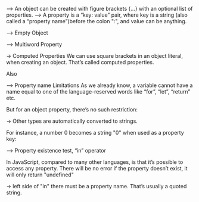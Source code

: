 --> An object can be created with figure brackets {…} with an optional list of properties. 
--> A property is a “key: value” pair, where key is a string (also called a “property name”)before the colon ":", and value can be anything.

--> Empty Object
<script>
    let user = new Object(); // "object constructor" syntax
    let user = {};  // "object literal" syntax
    let user ={"likes birds": true} // multiword property name must be quoted
</script>


--> Multiword Property
<script>
    let user = {};

    // set
    user["likes birds"] = true;

    // get
    alert(user["likes birds"]); // true

   // delete
    delete user["likes birds"];
    
    //ALSO the variable key may be calculated at run-time or depend on the user input. And then we use it to access the property.
    let user = {
    name: "John",
    age: 30
    };

    let key = prompt("What do you want to know about the user?", "name");

    // access by variable
    alert( user[key] ); // John (if enter "name")
</script>


-> Computed Properties
We can use square brackets in an object literal, when creating an object. That’s called computed properties.

<script>
    let fruit = prompt("Which fruit to buy?", "apple");
    let bag = {};

     // take property name from the fruit variable
    bag[fruit] = 5;   
</script>

Also
<script>
    let fruit = 'apple';
    let bag = {
        [fruit + 'Computers']: 5 // bag.appleComputers = 5 //Same if written in Dot notation
    };
</script>

--> Property name Limitations
As we already know, a variable cannot have a name equal to one of the language-reserved words like “for”, “let”, “return” etc.

But for an object property, there’s no such restriction:

<script>
    // these properties are all right
let obj = {
  for: 1,
  let: 2,
  return: 3
};

alert( obj.for + obj.let + obj.return );  // 6
</script>

-> Other types are automatically converted to strings.

For instance, a number 0 becomes a string "0" when used as a property key:

<script>

let obj = {
  0: "test" // same as "0": "test"
};

// both alerts access the same property (the number 0 is converted to string "0")
alert( obj["0"] ); // test
alert( obj[0] ); // test (same property)

</script>


--> Property existence test, “in” operator

In JavaScript, compared to many other languages, is that it’s possible to access any property. There will be no error if the property doesn’t exist, it will only return "undefined"
<script>
    let user = {};
    alert( user.noSuchProperty === undefined ); // true means "no such property"
</script>

-> left side of "in" there must be a property name. That’s usually a quoted string.
<script>
    let user = { name: "John", age: 30 };
    alert( "age" in user ); // true, user.age exists
    alert( "blabla" in user ); // false, user.blabla doesn't exist
</script>



